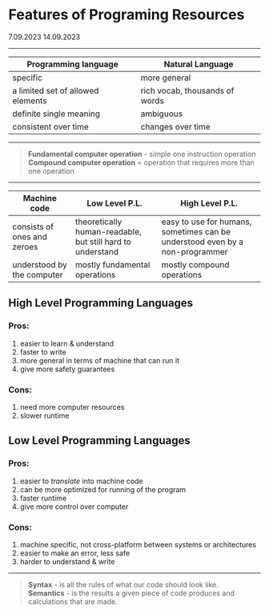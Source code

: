 # Features of Programing Resources

7.09.2023
14.09.2023
___

Programming language | Natural Language
---|---
specific | more general
a limited set of allowed elements | rich vocab, thousands of words
definite single meaning | ambiguous
consistent over time | changes over time

___

> **Fundamental computer operation** - simple one instruction operation\
> **Compound computer operation** = operation that requires more than one operation

___

Machine code | Low Level P.L. | High Level P.L.
---|---|---
consists of ones and zeroes | theoretically human-readable, but still hard to understand | easy to use for humans, sometimes can be understood even by a non-programmer
understood by the computer | mostly fundamental operations | mostly compound operations

## High Level Programming Languages
### Pros:
1) easier to learn & understand
2) faster to write
3) more general in terms of machine that can run it
4) give more safety guarantees

### Cons:
1) need more computer resources
2) slower runtime
   
## Low Level Programming Languages
### Pros:
1) easier to *translate* into machine code
2) can be more optimized for running of the program
3) faster runtime
4) give more control over computer
### Cons:
1) machine specific, not cross-platform between systems or architectures
2) easier to make an error, less safe
3) harder to understand & write

___

> **Syntax** - is all the rules of what our code should look like.\
> **Semantics** - is the results a given piece of code produces and calculations that are made.

